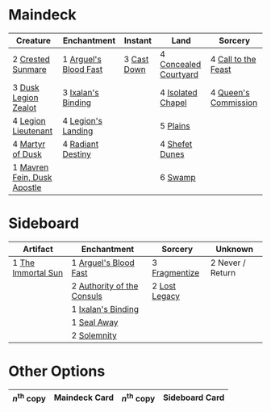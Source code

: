 
# Maindeck

|                                               Creature                                               |                                          Enchantment                                           |                                       Instant                                        |                                              Land                                              |                                            Sorcery                                            |
|------------------------------------------------------------------------------------------------------|------------------------------------------------------------------------------------------------|--------------------------------------------------------------------------------------|------------------------------------------------------------------------------------------------|-----------------------------------------------------------------------------------------------|
|2 [Crested Sunmare](http://gatherer.wizards.com/Pages/Card/Details.aspx?multiverseid=430695)          |1 [Arguel's Blood Fast](http://gatherer.wizards.com/Pages/Card/Details.aspx?multiverseid=439316)|3 [Cast Down](http://gatherer.wizards.com/Pages/Card/Details.aspx?multiverseid=442969)|4 [Concealed Courtyard](http://gatherer.wizards.com/Pages/Card/Details.aspx?multiverseid=417818)|4 [Call to the Feast](http://gatherer.wizards.com/Pages/Card/Details.aspx?multiverseid=435375) |
|3 [Dusk Legion Zealot](http://gatherer.wizards.com/Pages/Card/Details.aspx?multiverseid=442078)       |3 [Ixalan's Binding](http://gatherer.wizards.com/Pages/Card/Details.aspx?multiverseid=435168)   |                                                                                      |4 [Isolated Chapel](http://gatherer.wizards.com/Pages/Card/Details.aspx?multiverseid=382189)    |4 [Queen's Commission](http://gatherer.wizards.com/Pages/Card/Details.aspx?multiverseid=435181)|
|4 [Legion Lieutenant](http://gatherer.wizards.com/Pages/Card/Details.aspx?multiverseid=439822)        |4 [Legion's Landing](http://gatherer.wizards.com/Pages/Card/Details.aspx?multiverseid=435173)   |                                                                                      |5 [Plains](http://gatherer.wizards.com/Pages/Card/Details.aspx?multiverseid=439601)             |                                                                                               |
|4 [Martyr of Dusk](http://gatherer.wizards.com/Pages/Card/Details.aspx?multiverseid=439671)           |4 [Radiant Destiny](http://gatherer.wizards.com/Pages/Card/Details.aspx?multiverseid=439675)    |                                                                                      |4 [Shefet Dunes](http://gatherer.wizards.com/Pages/Card/Details.aspx?multiverseid=430872)       |                                                                                               |
|1 [Mavren Fein, Dusk Apostle](http://gatherer.wizards.com/Pages/Card/Details.aspx?multiverseid=435176)|                                                                                                |                                                                                      |6 [Swamp](http://gatherer.wizards.com/Pages/Card/Details.aspx?multiverseid=439603)              |                                                                                               |


# Sideboard

|                                          Artifact                                           |                                             Enchantment                                             |                                        Sorcery                                         |    Unknown     |
|---------------------------------------------------------------------------------------------|-----------------------------------------------------------------------------------------------------|----------------------------------------------------------------------------------------|----------------|
|1 [The Immortal Sun](http://gatherer.wizards.com/Pages/Card/Details.aspx?multiverseid=439844)|1 [Arguel's Blood Fast](http://gatherer.wizards.com/Pages/Card/Details.aspx?multiverseid=439316)     |3 [Fragmentize](http://gatherer.wizards.com/Pages/Card/Details.aspx?multiverseid=417587)|2 Never / Return|
|                                                                                             |2 [Authority of the Consuls](http://gatherer.wizards.com/Pages/Card/Details.aspx?multiverseid=417578)|2 [Lost Legacy](http://gatherer.wizards.com/Pages/Card/Details.aspx?multiverseid=417661)|                |
|                                                                                             |1 [Ixalan's Binding](http://gatherer.wizards.com/Pages/Card/Details.aspx?multiverseid=435168)        |                                                                                        |                |
|                                                                                             |1 [Seal Away](http://gatherer.wizards.com/Pages/Card/Details.aspx?multiverseid=442919)               |                                                                                        |                |
|                                                                                             |2 [Solemnity](http://gatherer.wizards.com/Pages/Card/Details.aspx?multiverseid=430711)               |                                                                                        |                |


# Other Options

|*n*<sup>th</sup> copy|Maindeck Card|*n*<sup>th</sup> copy|Sideboard Card|
|---------------------|-------------|---------------------|--------------|

